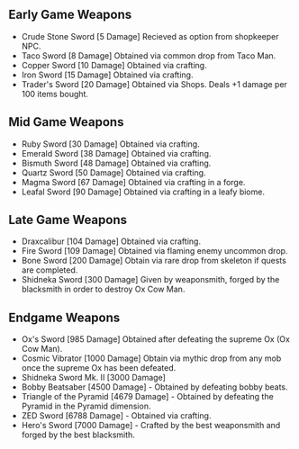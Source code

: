 ## Early Game Weapons
- Crude Stone Sword [5 Damage] Recieved as option from shopkeeper NPC.
- Taco Sword [8 Damage] Obtained via common drop from Taco Man.
- Copper Sword [10 Damage] Obtained via crafting.
- Iron Sword [15 Damage] Obtained via crafting.
- Trader's Sword [20 Damage] Obtained via Shops. Deals +1 damage per 100 items bought.
## Mid Game Weapons
- Ruby Sword [30 Damage] Obtained via crafting.
- Emerald Sword [38 Damage] Obtained via crafting.
- Bismuth Sword [48 Damage] Obtained via crafting.
- Quartz Sword [50 Damage] Obtained via crafting.
- Magma Sword [67 Damage] Obtained via crafting in a forge.
- Leafal Sword [90 Damage] Obtained via crafting in a leafy biome.
## Late Game Weapons
- Draxcalibur [104 Damage] Obtained via crafting.
- Fire Sword [109 Damage] Obtained via flaming enemy uncommon drop.
- Bone Sword [200 Damage] Obtain via rare drop from skeleton if quests are completed.
- Shidneka Sword [300 Damage] Given by weaponsmith, forged by the blacksmith in order to destroy Ox Cow Man.
## Endgame Weapons
- Ox's Sword [985 Damage] Obtained after defeating the supreme Ox (Ox Cow Man).
- Cosmic Vibrator [1000 Damage] Obtain via mythic drop from any mob once the supreme Ox has been defeated.
- Shidneka Sword Mk. II [3000 Damage] 
- Bobby Beatsaber [4500 Damage] - Obtained by defeating bobby beats.
- Triangle of the Pyramid [4679 Damage] - Obtained by defeating the Pyramid in the Pyramid dimension.
- ZED Sword [6788 Damage] - Obtained via crafting.
- Hero's Sword [7000 Damage] - Crafted by the best weaponsmith and forged by the best blacksmith.
